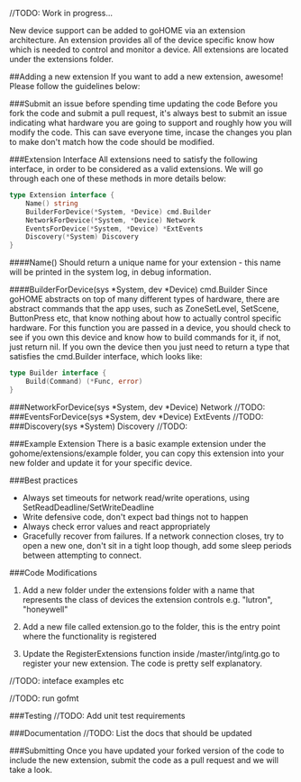 //TODO:
Work in progress...

New device support can be added to goHOME via an extension architecture.  An extension provides all of the device specific know how which is needed to control and monitor a device.  All extensions are located under the extensions folder.

##Adding a new extension
If you want to add a new extension, awesome! Please follow the guidelines below:

###Submit an issue before spending time updating the code
Before you fork the code and submit a pull request, it's always best to submit an issue indicating what hardware you are going to support and roughly how you will modify the code.  This can save everyone time, incase the changes you plan to make don't match how the code should be modified.

###Extension Interface
All extensions need to satisfy the following interface, in order to be considered as a valid extensions.  We will go through each one of these methods in more details below:

```go
type Extension interface {
	Name() string
	BuilderForDevice(*System, *Device) cmd.Builder
	NetworkForDevice(*System, *Device) Network
	EventsForDevice(*System, *Device) *ExtEvents
	Discovery(*System) Discovery
}
```

####Name()
Should return a unique name for your extension - this name will be printed in the system log, in debug information.

####BuilderForDevice(sys *System, dev *Device) cmd.Builder
Since goHOME abstracts on top of many different types of hardware, there are abstract commands that the app uses, such as ZoneSetLevel, SetScene, ButtonPress etc, that know nothing about how to actually control specific hardware.  For this function you are passed in a device, you should check to see if you own this device and know how to build commands for it, if not, just return nil.  If you own the device then you just need to return a type that satisfies the cmd.Builder interface, which looks like:
```go
type Builder interface {
	Build(Command) (*Func, error)
}
```

###NetworkForDevice(sys *System, dev *Device) Network
//TODO:
###EventsForDevice(sys *System, dev *Device) ExtEvents
//TODO:
###Discovery(sys *System) Discovery
//TODO:

###Example Extension
There is a basic example extension under the gohome/extensions/example folder, you can copy this extension into your new folder and update it for your specific device.

###Best practices
  - Always set timeouts for network read/write operations, using SetReadDeadline/SetWriteDeadline
  - Write defensive code, don't expect bad things not to happen
  - Always check error values and react appropriately
  - Gracefully recover from failures. If a network connection closes, try to open a new one, don't sit in a tight loop though, add some sleep periods between attempting to connect.
  
###Code Modifications
  1. Add a new folder under the extensions folder with a name that represents the class of devices the extension controls e.g. "lutron", "honeywell"
  
  2. Add a new file called extension.go to the folder, this is the entry point where the functionality is registered
  
  3. Update the RegisterExtensions function inside /master/intg/intg.go to register your new extension.  The code is pretty self explanatory.
  
  //TODO: inteface examples etc

//TODO: run gofmt

###Testing
//TODO: Add unit test requirements

###Documentation
//TODO: List the docs that should be updated

###Submitting
Once you have updated your forked version of the code to include the new extension, submit the code as a pull request and we will take a look.
